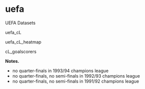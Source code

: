 # uefa
UEFA Datasets

uefa_cL

uefa_cL_heatmap

cL_goalscorers

**Notes.**
* no quarter-finals in 1993/94 champions league
* no quarter-finals, no semi-finals in 1992/93 champions league
* no quarter-finals, no semi-finals in 1991/92 champions league
